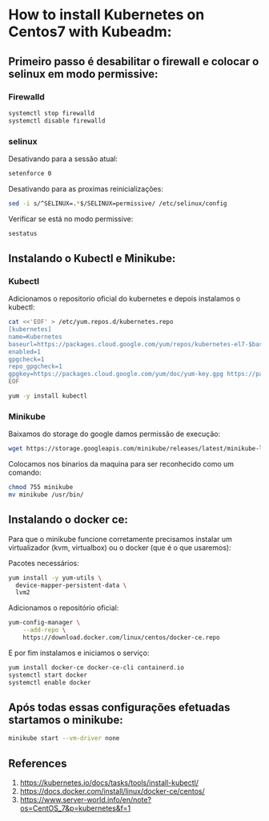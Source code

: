 # How to install Kubernetes on Centos7 with Kubeadm:

## Primeiro passo é desabilitar o firewall e colocar o selinux em modo permissive:

### Firewalld

```bash
systemctl stop firewalld 
systemctl disable firewalld
```

### selinux

Desativando para a sessão atual:

```bash
setenforce 0
```

Desativando para as proximas reinicializações:

```bash
sed -i s/^SELINUX=.*$/SELINUX=permissive/ /etc/selinux/config
```

Verificar se está no modo permissive:

```bash
sestatus
```

## Instalando o Kubectl e Minikube:

### Kubectl

Adicionamos o repositorio oficial do kubernetes e depois instalamos o kubectl:

```bash
cat <<'EOF' > /etc/yum.repos.d/kubernetes.repo
[kubernetes]
name=Kubernetes
baseurl=https://packages.cloud.google.com/yum/repos/kubernetes-el7-$basearch
enabled=1
gpgcheck=1
repo_gpgcheck=1
gpgkey=https://packages.cloud.google.com/yum/doc/yum-key.gpg https://packages.cloud.google.com/yum/doc/rpm-package-key.gpg
EOF
```

```bash
yum -y install kubectl
```

### Minikube

Baixamos do storage do google damos permissão de execução:

```bash
wget https://storage.googleapis.com/minikube/releases/latest/minikube-linux-amd64 -O minikube
```

Colocamos nos binarios da maquina para ser reconhecido como um comando:

```bash
chmod 755 minikube
mv minikube /usr/bin/
```


## Instalando o docker ce:

Para que o minikube funcione corretamente precisamos instalar um virtualizador (kvm, virtualbox) ou o docker (que é o que usaremos):

Pacotes necessários:

```bash
yum install -y yum-utils \
  device-mapper-persistent-data \
  lvm2
```
Adicionamos o repositório oficial:

```bash
yum-config-manager \
    --add-repo \
    https://download.docker.com/linux/centos/docker-ce.repo
```
E por fim instalamos e iniciamos o serviço:

```bash
yum install docker-ce docker-ce-cli containerd.io
systemctl start docker
systemctl enable docker
```
## Após todas essas configurações efetuadas startamos o minikube:

```bash
minikube start --vm-driver none
``` 

## References

1. https://kubernetes.io/docs/tasks/tools/install-kubectl/
1. https://docs.docker.com/install/linux/docker-ce/centos/
1. https://www.server-world.info/en/note?os=CentOS_7&p=kubernetes&f=1